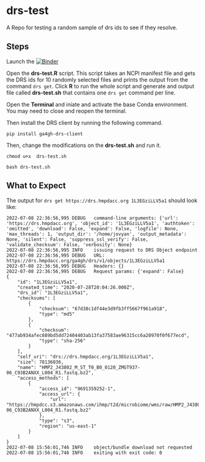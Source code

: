 # drs-test

A Repo for testing a random sample of drs ids to see if they resolve.

## Steps


Launch the [![Binder](http://mybinder.org/badge_logo.svg)](https://mybinder.org/v2/gh/raynamharris/drs-test/master?urlpath=rstudio)


Open the **drs-test.R** script. This script takes an NCPI manifest file and gets the DRS ids for 10 randomly selected files and prints the output from the command `drs get`. Click **R** to run the whole script and generate and output file called **drs-test.sh** that contains one `drs get` command per line.


Open the **Terminal** and iniate and activate the base Conda environment. You may need to close and reopen the terminal. 

Then install the DRS client by running the following command.

```
pip install ga4gh-drs-client
```

Then, change the modifications on the **drs-test.sh** and run it. 

```
chmod u+x  drs-test.sh

bash drs-test.sh
```

## What to Expect

The output for `drs get https://drs.hmpdacc.org 1L3EGziLLV5a1` should look like:


```
2022-07-08 22:36:56,995	DEBUG	command-line arguments: {'url': 'https://drs.hmpdacc.org', 'object_id': '1L3EGziLLV5a1', 'authtoken': 'omitted', 'download': False, 'expand': False, 'logfile': None, 'max_threads': 1, 'output_dir': '/home/jovyan', 'output_metadata': None, 'silent': False, 'suppress_ssl_verify': False, 'validate_checksum': False, 'verbosity': None}
2022-07-08 22:36:56,995	INFO	issuing request to DRS Object endpoint
2022-07-08 22:36:56,995	DEBUG	URL: https://drs.hmpdacc.org/ga4gh/drs/v1/objects/1L3EGziLLV5a1
2022-07-08 22:36:56,995	DEBUG	Headers: {}
2022-07-08 22:36:56,995	DEBUG	Request params: {'expand': False}
{
    "id": "1L3EGziLLV5a1",
    "created_time": "2020-07-28T20:04:26.000Z",
    "drs_id": "1L3EGziLLV5a1",
    "checksums": [
        {
            "checksum": "67d38c1df44e3d9fb3ff5667f961a918",
            "type": "md5"
        },
        {
            "checksum": "477ab934afec889bd5dd72404403ab13fa37583ae96315cc6a20970f0f677ecd",
            "type": "sha-256"
        }
    ],
    "self_uri": "drs://drs.hmpdacc.org/1L3EGziLLV5a1",
    "size": 78136036,
    "name": "HMP2_J43802_M_ST_T0_B0_0120_ZMGT937-06_C93B2ANXX_L004_R1.fastq.bz2",
    "access_methods": [
        {
            "access_id": "9691359252-1",
            "access_url": {
                "url": "https://hmpdcc.s3.amazonaws.com/ihmp/t2d/microbiome/wms/raw/HMP2_J43802_M_ST_T0_B0_0120_ZMGT937-06_C93B2ANXX_L004_R1.fastq.bz2"
            },
            "type": "s3",
            "region": "us-east-1"
        }
    ]
}
2022-07-08 15:56:01,746	INFO	object/bundle download not requested
2022-07-08 15:56:01,746	INFO	exiting with exit code: 0
```
